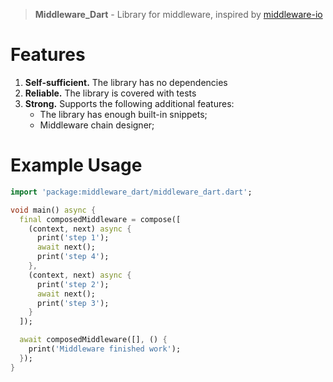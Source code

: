 > **Middleware_Dart** - Library for middleware, inspired by [middleware-io](https://github.com/negezor/middleware-io)

# Features

1. **Self-sufficient.** The library has no dependencies
2. **Reliable.** The library is covered with tests
3. **Strong.** Supports the following additional features:
   - The library has enough built-in snippets;
   - Middleware chain designer;

# Example Usage

```dart
import 'package:middleware_dart/middleware_dart.dart';

void main() async {
  final composedMiddleware = compose([
    (context, next) async {
      print('step 1');
      await next();
      print('step 4');
    },
    (context, next) async {
      print('step 2');
      await next();
      print('step 3');
    }
  ]);

  await composedMiddleware([], () {
    print('Middleware finished work');
  });
}
```
